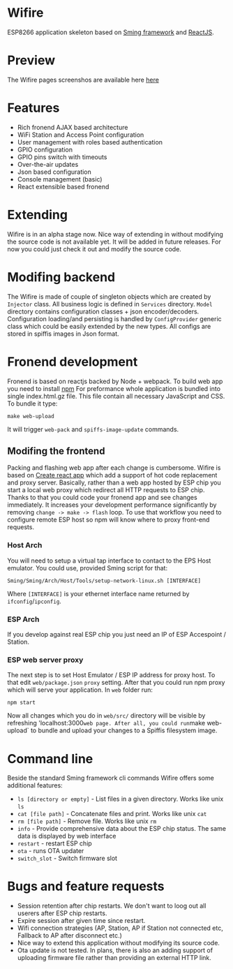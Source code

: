 # Wifire
ESP8266 application skeleton based on [Sming framework](https://github.com/SmingHub/Sming) and [ReactJS](https://reactjs.org/).

# Preview
The Wifire pages screenshos are available here [here](./docs/preview.md)

# Features
- Rich fronend AJAX based architecture
- WiFi Station and Access Point configuration
- User management with roles based authentication
- GPIO configuration
- GPIO pins switch with timeouts
- Over-the-air updates
- Json based configuration
- Console management (basic)
- React extensible based fronend 

# Extending
Wifire is in an alpha stage now. Nice way of extending in without modifying the source code is not available yet.
It will be added in future releases. For now you could just check it out and modify the source code.

# Modifing backend
The Wifire is made of couple of singleton objects which are created by `Injector` class.
All business logic is defined in `Services` directory. `Model` directory contains configuration classes + json encoder/decoders.
Configuration loading/and persisting is handled by `ConfigProvider` generic class which could be easily extended by the new types.
All configs are stored in spiffis images in Json format.

# Fronend development
Fronend is based on reactjs backed by Node + webpack. To build web app you need to install [npm](https://www.npmjs.com/)
For preformance whole application is bundled into single index.html.gz file.
This file contain all necessary JavaScript and CSS. To bundle it type:
```
make web-upload
```
It will trigger `web-pack` and `spiffs-image-update` commands.

## Modifing the frontend
Packing and flashing web app after each change is cumbersome. Wifire is based on [Create react app](https://create-react-app.dev/) which
add a support of hot code replacement and proxy server. Basically, rather than a web app hosted by ESP chip you start a local web proxy
which redirect all HTTP requests to ESP chip. Thanks to that you could code your fronend app and see changes immediately.
It increases your development performance significantly by removing `change -> make -> flash` loop.
To use that workflow you need to configure remote ESP host so npm will know where to proxy front-end requests.
### Host Arch
You will need to setup a virtual tap interface to contact to the EPS Host emulator. You could use, provided Sming script for that:
```
Sming/Sming/Arch/Host/Tools/setup-network-linux.sh [INTERFACE]
```
Where `[INTERFACE]` is your ethernet interface name returned by `ifconfig`/`ipconfig`.

### ESP Arch
If you develop against real ESP chip you just need an IP of ESP Accespoint / Station.

### ESP web server proxy
The next step is to set Host Emulator / ESP IP address for proxy host. To that edit `web/package.json` `proxy` setting.
After that you could run npm proxy which will serve your application. In `web` folder run:
```
npm start
```
Now all changes which you do in `web/src/` directory will be visible by refreshing 'localhost:3000` web page.
After all, you could run `make web-upload` to bundle and upload your changes to a Spiffis filesystem image.

# Command line
Beside the standard Sming framework cli commands Wifire offers some additional features:
- `ls [directory or empty]` - List files in a given directory. Works like unix `ls`
- `cat [file path]` - Concatenate files and print. Works like unix `cat`
- `rm [file path]` - Remove file. Works like unix `rm`
- `info` - Provide comprehensive data about the ESP chip status. The same data is displayed by web interface
- `restart` - restart ESP chip
- `ota` - runs OTA updater
- `switch_slot` - Switch firmware slot

# Bugs and feature requests
- Session retention after chip restarts. We don't want to loog out all userers after ESP chip restarts.
- Expire session after given time since restart.
- Wifi connection strategies (AP, Station, AP if Station not connected etc, Fallback to AP after disconnect etc.)
- Nice way to extend this application without modifying its source code.
- Ota update is not tested. In plans, there is also an adding support of uploading firmware file rather than providing an external HTTP link.
